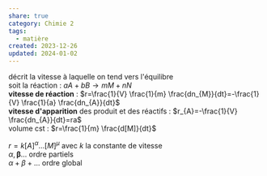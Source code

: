 ```yaml
---  
share: true  
category: Chimie 2  
tags:  
  - matière  
created: 2023-12-26  
updated: 2024-01-02  
---  
```

  
décrit la vitesse à laquelle on tend vers l'équilibre  
soit la réaction : $aA+bB\to mM+nN$  
**vitesse de réaction** : $r=\frac{1}{V} \frac{1}{m} \frac{dn_{M}}{dt}=-\frac{1}{V} \frac{1}{a} \frac{dn_{A}}{dt}$  
**vitesse d'apparition** des produit et des réactifs : $r_{A}=-\frac{1}{V} \frac{dn_{A}}{dt}=ra$  
volume cst : $r=\frac{1}{m} \frac{d[M]}{dt}$  
  
$r=k[A]^\alpha\dots[M]^\mu$ avec $k$ la constante de vitesse  
$\alpha,\boldsymbol{\beta}\dots$ ordre partiels  
$\alpha+\beta+\dots$ ordre global  
